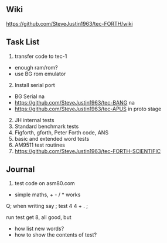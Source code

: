 ## Wiki
https://github.com/SteveJustin1963/tec-FORTH/wiki

## Task List
1. transfer code to tec-1
  * enough ram/rom?
  * use BG rom emulator
2. Install serial port
* BG Serial na
* https://github.com/SteveJustin1963/tec-BANG na
* https://github.com/SteveJustin1963/tec-APUS in proto stage
2. JH internal tests
4. Standard benchmark tests  
5. Figforth, gforth, Peter Forth code, ANS
6. basic and extended word tests
7. AM9511 test routines
8. https://github.com/SteveJustin1963/tec-FORTH-SCIENTIFIC




## Journal

1. test code on asm80.com
* simple maths, + - / * works

Q; when writing say ; test 4 4 + . ;

run test get 8, all good, but

 * how list new words?
 * how to show the contents of test?


